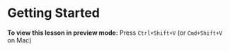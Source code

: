
# Getting Started

**To view this lesson in preview mode:**
Press `Ctrl+Shift+V` (or `Cmd+Shift+V` on Mac)
